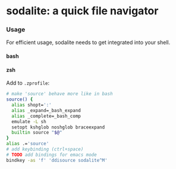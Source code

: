 # sodalite: a quick file navigator


### Usage
For efficient usage, sodalite needs to get integrated into your shell. 

#### bash


#### zsh
Add to `.zprofile`:
```bash
# make 'source' behave more like in bash
source() {
  alias shopt=':'
  alias _expand=_bash_expand
  alias _complete=_bash_comp
  emulate -L sh
  setopt kshglob noshglob braceexpand
  builtin source "$@"
}
alias .='source'
# add keybinding (ctrl+space)
# TODO add bindings for emacs mode
bindkey -as 'f' 'ddisource sodalite^M'
```

